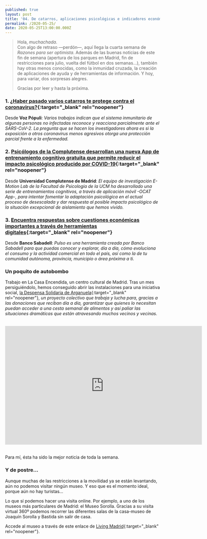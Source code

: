 ```yaml
---
published: true
layout: post
title: '04. De catarros, aplicaciones psicológicas e indicadores económicos'
permalink: /2020-05-25/
date: 2020-05-25T13:00:00.000Z
---
```

> Hola, *muchachada*.  
> Con algo de retraso —perdón—, aquí llega la cuarta semana de *Razones para ser optimista*. Además de las buenas noticias de este fin de semana (apertura de los parques en Madrid, fin de restricciones para julio, vuelta del fútbol en dos semanas...), también hay otras menos conocidas, como la inmunidad cruzada, la creación de aplicaciones de ayuda y de herramientas de información. Y hoy, para variar, dos sorpresas alegres.
> 
> Gracias por leer y hasta la próxima.

<!--more-->

### 1. [¿Haber pasado varios catarros te protege contra el coronavirus?](https://www.vozpopuli.com/altavoz/next/pasado-varios-catarros-protege-coronavirus_0_1356464839.html){:target="_blank" rel="noopener"}

Desde **Voz Pópuli**: _Varios trabajos indican que el sistema inmunitario de algunas personas no infectadas reconoce y reacciona parcialmente ante el SARS-CoV-2. La pregunta que se hacen los investigadores ahora es si la exposición a otros coronavirus menos agresivos otorga una protección parcial frente a la enfermedad._

### 2. [Psicólogos de la Complutense desarrollan una nueva App de entrenamiento cognitivo gratuita que permite reducir el impacto psicológico producido por COVID-19](https://www.ucm.es/psicologos-de-la-complutense-desarrollan-una-nueva-app-de-entrenamiento-cognitivo-gratuita-que-permite-reducir-el-impacto-psicologico-producido-por-covid-19){:target="_blank" rel="noopener"}

Desde **Universidad Complutense de Madrid**: _El equipo de investigación E-Motion Lab de la Facultad de Psicología de la UCM ha desarrollado una serie de entrenamientos cognitivos, a través de aplicación móvil -OCAT App-, para intentar fomentar la adaptación psicológica en el actual proceso de desescalada y dar respuesta al posible impacto psicológico de la situación excepcional de aislamiento que hemos vivido._

### 3. [Encuentra respuestas sobre cuestiones económicas importantes a través de herramientas digitales](https://estardondeestes.com/movi/es/pulso){:target="_blank" rel="noopener"}

Desde **Banco Sabadell**: _Pulso es una herramienta creada por Banco Sabadell para que puedas conocer y explorar, día a día, cómo evoluciona el consumo y la actividad comercial en todo el país, así como la de tu comunidad autónoma, provincia, municipio o área próxima a ti._

### Un poquito de autobombo

Trabajo en La Casa Encendida, un centro cultural de Madrid. Tras un mes persiguiéndolo, hemos conseguido abrir las instalaciones para una iniciativa social, [la Despensa Solidaria de Arganuela](https://www.lacasaencendida.es/proyectos/despensa-solidaria-arganzuela-11413){:target="_blank" rel="noopener"}, _un proyecto colectivo que trabaja y lucha para, gracias a las donaciones que reciban día a día, garantizar que quienes lo necesitan puedan acceder a una cesta semanal de alimentos y así paliar las situaciones dramáticas que están atravesando muchos vecinos y vecinas._

<div style="text-align:center;margin-top:2rem;margin-bottom:2rem;">
<iframe src="https://www.facebook.com/plugins/video.php?href=https%3A%2F%2Fwww.facebook.com%2FLaCasaEncendida%2Fvideos%2F607896076751571%2F&show_text=0&width=560" width="640" height="385" style="border:none;overflow:hidden" scrolling="no" frameborder="0" allowTransparency="true" allowFullScreen="true"></iframe>
</div>

Para mí, ésta ha sido la mejor noticia de toda la semana.

### Y de postre...

Aunque muchas de las restricciones a la movilidad ya se están levantando, aún no podemos visitar ningún museo. Y eso que es el momento ideal, porque aún no hay turistas...

Lo que sí podemos hacer una visita online. Por ejemplo, a uno de los museos más particulares de Madrid: el Museo Sorolla. Gracias a su visita virtual 360º podemos recorrer las diferentes salas de la casa-museo de Joaquín Sorolla y Bastida sin salir de casa.

Accede al museo a través de este enlace de [Living Madrid](https://www.livingmadrid.com/visita-virtual-360-museo-sorolla/){:target="_blank" rel="noopener"}.
